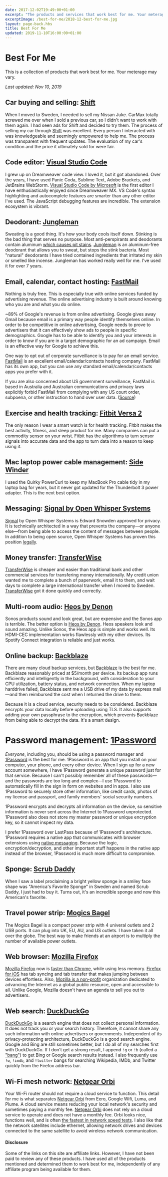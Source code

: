 ```yaml
---
date: 2017-12-02T19:49:00+01:00
excerpt: "The products and services that work best for me. Your meterage may vary."
excerptImage: /best-for-me/2018-12-best-for-me.jpg
layout: page-back.hbs
title: Best For Me
updated: 2019-11-10T16:00:00+01:00
---
```


# Best For Me

This is a collection of products that work best for me. Your meterage may vary.

<i>Last updated: <time datetime="2019-11-10">Nov 10, 2019</time></i>


## Car buying and selling: [Shift](https://shift.com/r/h658)

When I moved to Sweden, I needed to sell my Nissan Juke. CarMax totally screwed me over when I sold a previous car, so I didn't want to work with them again. I had seen ads for Shift and decided to try them. The process of selling my car through [Shift](https://shift.com/r/h658) was excellent. Every person I interacted with was knowledgeable and seemingly empowered to help me. The process was transparent with frequent updates. The evaluation of my car's condition and the price it ultimately sold for were fair.


## Code editor: [Visual Studio Code](https://code.visualstudio.com/)

I grew up on Dreamweaver code view. I loved it, but it got abandoned. Over the years, I have used Panic Coda, Sublime Text, Adobe Brackets, and JetBrains WebStorm. [Visual Studio Code by Microsoft](https://code.visualstudio.com/) is the first editor I have enthusiastically enjoyed since Dreamweaver MX. VS Code's syntax highlighting and autocomplete features are smarter than any other editor I've used. The JavaScript debugging features are incredible. The extension ecosystem is vibrant.


## Deodorant: [Jungleman](https://www.junglemannaturals.com/)

Sweating is a good thing. It's how your body cools itself down. Stinking is the bad thing that serves no purpose. Most anti-perspirants and deodorants contain aluminum [which causes pit stains](https://content.dollarshaveclub.com/heres-get-pit-stains-get-rid). [Jungleman](https://www.junglemannaturals.com/) is an aluminum-free deodorant that allows you to sweat, but stops the stink bacteria. Most "natural" deodorants I have tried contained ingredients that irritated my skin or smelled like incense. Jungleman has worked really well for me. I've used it for over 7 years.


## Email, calendar, contact hosting: [FastMail](https://www.fastmail.com/)

Nothing is truly free. This is especially true with online services funded by advertising revenue. The online advertising industry is built around knowing who you are and what you do online.

~89% of Google's revenue is from online advertising. Google gives away Gmail because email is a primary way people identify themselves online. In order to be competitive in online advertising, Google needs to prove to advertisers that it can effectively show ads to people in specific demographics. Google has to be able to identify you and your interests in order to know if you are in a target demographic for an ad campaign. Email is an effective way for Google to achieve this.

One way to opt out of corporate surveillance is to pay for an email service. [FastMail](https://www.fastmail.com/) is an excellent email/calendar/contacts hosting company. FastMail has its own app, but you can use any standard email/calendar/contacts apps you prefer with it.

If you are also concerned about US government surveillance, FastMail is based in Australia and Australian communications and privacy laws explicitly forbid FastMail from complying with any US court order, subpoena, or other instruction to hand over user data. ([Source](https://www.theguardian.com/technology/2013/oct/07/australias-FastMail-secure-email-nsa "Australia's FastMail secure email service claims to be outside US law"))


## Exercise and health tracking: [Fitbit Versa 2](https://www.fitbit.com/versa)

The only reason I wear a smart watch is for health tracking. Fitbit makes the best activity, fitness, and sleep product for me. Many companies can put a commodity sensor on your wrist. Fitbit has the algorithms to turn sensor signals into accurate data and the app to turn data into a reason to keep using it.


## Mac laptop power cable management: [Side Winder](https://fusereel.com/products/the-side-winder-macbook-charger-winder)

I used the Quirky PowerCurl to keep my MacBook Pro cable tidy in my laptop bag for years, but it never got updated for the Thunderbolt 3 power adapter. This is the next best option.


## Messaging: [Signal by Open Whisper Systems](https://signal.org/)

[Signal](https://signal.org/) by Open Whisper Systems is Edward Snowden approved for privacy. It is technically architected in a way that prevents the company—or anyone else—from being able to access the content of messages between people. In addition to being open source, Open Whisper Systems has proven this position [legally](https://www.techdirt.com/articles/20161004/06454935701/feds-gagged-encrypted-communications-firm-open-whisper-systems-over-massively-overbroad-subpoena.shtml "Techdirt — Feds Gagged Encrypted Communications Firm Open Whisper Systems Over Massively Overbroad Subpoena").


## Money transfer: [TransferWise](https://transferwise.com/u/jeremiahc1)

[TransferWise](https://transferwise.com/u/jeremiahc1) is cheaper and easier than traditional bank and other commercial services for transfering money internationally. My credit union wanted me to complete a bunch of paperwork, email it to them, and wait days to complete a large international transfer when I moved to Sweden. [TransferWise](https://transferwise.com/u/jeremiahc1) got it done quickly and correctly.


## Multi-room audio: [Heos by Denon](https://usa.denon.com/us/heos)

Sonos products sound and look great, but are expensive and the Sonos app is terrible. The better option is [Heos by Denon](https://usa.denon.com/us/heos). Heos speakers look and sound amazing. Unlike Sonos, the Heos app is simple and works well. Its HDMI-CEC implementation works flawlessly with my other devices. Its Spotify Connect integration is reliable and just works.


## Online backup: [Backblaze](https://secure.backblaze.com/r/00fjyt)

There are many cloud backup services, but [Backblaze](https://secure.backblaze.com/r/00fjyt) is the best for me. Backblaze reasonably priced at $5/month per device. Its backup app runs efficiently and intelligently in the background, with consideration to your CPU utilization, battery status, and network connection. When my laptop harddrive failed, Backblaze sent me a USB drive of my data by express mail—and then reimbursed the cost when I returned the drive to them.

Because it is a cloud service, security needs to be considered. Backblaze encrypts your data locally before uploading using TLS. It also supports adding your own passphrase to the encryption, which prevents Backblaze from being able to decrypt the data. It's a smart design.


# Password management: [1Password](https://1password.com/)

*Everyone*, including you, should be using a password manager and [1Password](https://1password.com/) is the best for me. 1Password is an app that you install on your computer, your phone, and every other device. When I sign up for a new account somewhere, I have 1Password generate a unique password just for that service. Because I can't possibly remember all of these passwords—and the passwords are too long and complex—I use 1Password to automatically fill in the sign in form on websites and in apps. I also use 1Password to securely store other information, like credit cards, photos of my license and passport, and family members' social security numbers.

1Password encrypts and decrypts all information on the device, so sensitive information is never sent across the Internet to 1Password unprotected. 1Password also does not store my master password or unique encryption key, so it cannot inspect my data.

I prefer 1Password over LastPass because of 1Password's architecture. 1Password requires a native app that communicates with browser extensions using [native messaging](https://developer.mozilla.org/en-US/Add-ons/WebExtensions/Native_messaging). Because the logic, encryption/decryption, and other important stuff happens in the native app instead of the browser, 1Password is much more difficult to compromise.


## Sponge: [Scrub Daddy](https://scrubdaddy.com/)

When I saw a label proclaiming a bright yellow sponge in a smiley face shape was "America's Favorite Sponge" in Sweden and named Scrub Daddy, I just had to buy it. Turns out, it's an incredible sponge and now this American's favorite.


## Travel power strip: [Mogics Bagel](https://www.amazon.com/MOGICS-Bagel-White-Universal-Travel/dp/B01NH0B0X3)

The Mogics Bagel is a compact power strip with 4 univeral outlets and 2 USB ports. It can plug into UK, EU, AU, and US outlets. I have taken it all over the globe. The best way to make friends at an airport is to multiply the number of available power outlets.


## Web browser: [Mozilla Firefox](https://www.mozilla.org/en-US/firefox/)

[Mozilla Firefox](https://www.mozilla.org/en-US/firefox/) now is [faster than Chrome](https://www.wired.com/story/firefox-quantum-the-browser-built-for-2017/ "Wired — Ciao, Chrome: Firefox Quantum Is The Browser Built for 2017"), while using less memory. [Firefox for iOS](https://www.mozilla.org/en-US/firefox/mobile/) has tab syncing and tab transfer that makes jumping between devices effortless. Also, [Mozilla is a non-profit](https://www.mozilla.org/en-US/mission/) organization dedicated to advancing the Internet as a global public resource, open and accessible to all. Unlike Google, Mozilla doesn't have an agenda to sell you out to advertisers.


## Web search: [DuckDuckGo](https://duckduckgo.com/)

[DuckDuckGo](https://duckduckgo.com/) is a search engine that does not collect personal information. It does not track you or your search history. Therefore, it cannot share any such information with online advertisers or governments. Independent of its privacy-protecting architecture, DuckDuckGo is a good search engine. Google and Bing are still sometimes better, but I do all of my searches first with DuckDuckGo. If I don't get a strong result, I append `!g` or `!b` (called a ["bang"](https://duckduckgo.com/bang)) to get Bing or Google search results instead. I also frequently use `!w`, `!imdb`, and `!twitter` bangs for searching Wikipedia, IMDb, and Twitter quickly from the Firefox address bar.


## Wi-Fi mesh network: [Netgear Orbi](https://www.netgear.com/home/wifi/mesh/tri-band/)

Your Wi-Fi router should not require a cloud service to function. This detail for me is what separates [Netgear Orbi](https://www.netgear.com/home/wifi/mesh/tri-band/) from Eero, Google Wifi, Luma, and Plume. A cloud service means reducing your local network's security and sometimes paying a monthly fee. [Netgear Orbi](https://www.netgear.com/home/wifi/mesh/tri-band/) does not rely on a cloud service to operate and does not have a monthly fee. Orbi looks nice, functions well, and is often [the fastest in network speed tests](https://www.pcworld.com/article/3204644/network-router/eero-home-wifi-system-2-review-beacons-make-this-system-even-easier-to-install.html). I also like that the network satellites include ethernet, allowing network drives and devices connected to the same satellite to avoid wireless network communication.


#### Disclosure

Some of the links on this site are affiliate links. However, I have not been paid to review any of these products. I have used all of the products mentioned and determined them to work best for me, independently of any affiliate program being available for them.
